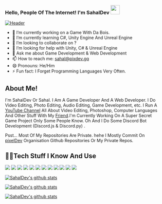### Hello, People Of The Internet! I'm SahalDev <img src="https://raw.githubusercontent.com/MartinHeinz/MartinHeinz/master/wave.gif" width="30px">
[![Header](https://img.itch.zone/aW1nLzQwODg3NjUucG5n/original/F3Pucv.png "Header")](https://sahaldev.github.io/)

- 🔭 I’m currently working on a Game With Da Bois. 
- 🌱 I’m currently learning C#, Unity Engine And Unreal Engine
- 👯 I’m looking to collaborate on ?
- 🤔 I’m looking for help with Unity, C# & Unreal Engine
- 💬 Ask me about Game Development & Web Development
- 📫 How to reach me: sahal@pixdev.gq
- 😄 Pronouns: He/Him
- ⚡ Fun fact: I Forget Programming Languages Very Often.
 
## About Me!
I'm SahalDev Or Sahal. I Am A Game Developer And A Web Developer. I Do Video Editing, Photo Editing, Audio Editing, Game Development, etc. I Run A [YouTube Channel](https://www.youtube.com/channel/UCunnI_RrsSJ86R-momnj5-w) All About Video Editing, Photoshop, Computer Languages And Other Stuff With My [Friend](https://github.com/sulaymanpix).I'm Currently Working On A Super Secret Game Project Only Some People Know. Oh And I Do Some Discord Bot Development (Discord.js & Discord.py) .

Psst... Most Of My Repositories Are Private. hehe
I Mostly Commit On [pixelDev](https://github.com/pixdevgithub) Organisation Github Repositories Or My Private Repos.

## 👨‍💻Tech Stuff I Know And Use
![](https://img.shields.io/badge/Visual_Studio_Code-0078D4?style=for-the-badge&logo=visual%20studio%20code&logoColor=white) <img src="https://img.shields.io/badge/blender%20-%23F5792A.svg?&style=for-the-badge&logo=blender&logoColor=white"/> <img src="https://img.shields.io/badge/html5%20-%23E34F26.svg?&style=for-the-badge&logo=html5&logoColor=white" /> <img src="https://img.shields.io/badge/css3%20-%231572B6.svg?&style=for-the-badge&logo=css3&logoColor=white"/> <img src="https://img.shields.io/badge/c%23%20-%23239120.svg?&style=for-the-badge&logo=c-sharp&logoColor=white" /> <img src="https://img.shields.io/badge/Python-14354C?style=for-the-badge&logo=python&logoColor=white" /> <img src="https://img.shields.io/badge/javascript%20-%23323330.svg?&style=for-the-badge&logo=javascript&logoColor=%23F7DF1E"/> <img src="https://img.shields.io/badge/TypeScript-007ACC?style=for-the-badge&logo=typescript&logoColor=white" /> <img src="https://img.shields.io/badge/unity%20-%23000000.svg?&style=for-the-badge&logo=unity&logoColor=white"/> <img src="https://img.shields.io/badge/unreal%20engine%20-%23313131.svg?&style=for-the-badge&logo=unreal%20engine&logoColor=white"/> <img src="https://img.shields.io/badge/Windows-0078D6?style=for-the-badge&logo=windows&logoColor=white" /> <img src="https://img.shields.io/badge/Ubuntu-E95420?style=for-the-badge&logo=ubuntu&logoColor=white" /> 

[![SahalDev's github stats](https://github-readme-stats.vercel.app/api?username=SahalDev&count_private=true&show_icons=true&theme=synthwave&layout=compact&line_height=21)](https://sahaldev.github.io/)

[![SahalDev's github stats](https://github-readme-stats.vercel.app/api/top-langs?username=SahalDev&count_private=true&show_icons=true&theme=material-palenight&layout=compact)](https://sahaldev.github.io/)

[![SahalDev's github stats](https://activity-graph.herokuapp.com/graph?username=SahalDev&show_icons=true&count_private=true&theme=redical&area=true)](https://sahaldev.github.io/)
